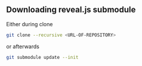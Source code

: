 ## Downloading reveal.js submodule

Either during clone
```bash
git clone --recursive <URL-OF-REPOSITORY>
```

or afterwards

```bash
git submodule update --init
```

